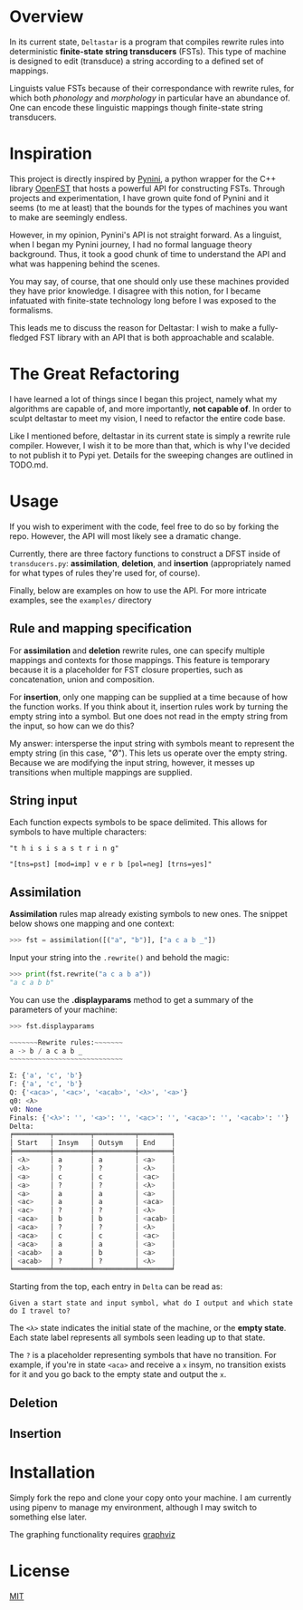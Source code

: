 # Overview
In its current state, `Deltastar` is a program that compiles rewrite rules into deterministic **finite-state string transducers** (FSTs). 
This type of machine is designed to edit (transduce) a string according to a defined set of mappings.

Linguists value FSTs because of their correspondance with rewrite rules, for which both *phonology* and *morphology* in particular 
have an abundance of. One can encode these linguistic mappings though finite-state string transducers.

# Inspiration

This project is directly inspired by [Pynini](https://pypi.org/project/pynini/), a python wrapper for the C++ library [OpenFST](https://www.openfst.org/twiki/bin/view/FST/WebHome) that hosts a powerful API for constructing FSTs. 
Through projects and experimentation, I have grown quite fond of Pynini and it seems (to me at least) that the bounds for 
the types of machines you want to make are seemingly endless. 

However, in my opinion, Pynini's API is not straight forward. As a linguist, when I began my Pynini journey, I had no formal language theory background.
Thus, it took a good chunk of time to understand the API and what was happening behind the scenes.

You may say, of course, that one should only use these machines provided they have prior knowledge. I disagree with this notion, for I became infatuated with finite-state technology long before I was exposed to the formalisms. 

This leads me to discuss the reason for Deltastar: I wish to make a fully-fledged FST library with an API that is both approachable and scalable.


# The Great Refactoring

I have learned a lot of things since I began this project, namely what my algorithms are capable of, and more importantly, **not capable of**. In order to sculpt deltastar to meet my vision, I need to refactor the entire code base. 

Like I mentioned before, deltastar in its current state is simply a rewrite rule compiler. However, I wish it to be more than that, which is why I've decided to not publish it to Pypi yet. Details for the sweeping changes are outlined
in TODO.md. 

# Usage

If you wish to experiment with the code, feel free to do so by forking the repo. However, the API will most likely see a dramatic change. 


Currently, there are three factory functions to construct a DFST inside of `transducers.py`: **assimilation**, **deletion**, and **insertion** 
(appropriately named for what types of rules they're used for, of course). 

Finally, below are examples on how to use the API. For more intricate examples, see the `examples/` directory

## Rule and mapping specification

For **assimilation** and **deletion** rewrite rules, one can specify multiple mappings and contexts for those mappings. This feature is temporary because it is a placeholder for FST closure properties, such as concatenation,
union and composition. 

For **insertion**, only one mapping can be supplied at a time because of how the function works. If you think about it,
insertion rules work by turning the empty string into a symbol. But one does not read in the empty string from the input, 
so how can we do this? 

My answer: intersperse the input string with symbols meant to represent the empty string (in this case, "Ø"). 
This lets us operate over the empty string. Because we are modifying the input string, however, it messes up transitions
when multiple mappings are supplied.

## String input

Each function expects symbols to be space delimited. This allows for symbols to have multiple characters:
```
"t h i s i s a s t r i n g"

"[tns=pst] [mod=imp] v e r b [pol=neg] [trns=yes]"
```

## Assimilation

**Assimilation** rules map already existing symbols to new ones. The snippet below shows one mapping and one context:

```python
>>> fst = assimilation([("a", "b")], ["a c a b _"])

```
Input your string into the `.rewrite()` and behold the magic:
```python
>>> print(fst.rewrite("a c a b a"))
"a c a b b"
```

You can use the **.displayparams** method to get a summary of the parameters of your machine:
```python
>>> fst.displayparams

~~~~~~~Rewrite rules:~~~~~~~
a -> b / a c a b _
~~~~~~~~~~~~~~~~~~~~~~~~~~~~ 

Σ: {'a', 'c', 'b'}
Γ: {'a', 'c', 'b'}
Q: {'<aca>', '<ac>', '<acab>', '<λ>', '<a>'}
q0: <λ>
v0: None
Finals: {'<λ>': '', '<a>': '', '<ac>': '', '<aca>': '', '<acab>': ''}
Delta:
╒═════════╤═════════╤══════════╤════════╕
│ Start   │ Insym   │ Outsym   │ End    │
╞═════════╪═════════╪══════════╪════════╡
│ <λ>     │ a       │ a        │ <a>    │
│ <λ>     │ ?       │ ?        │ <λ>    │
│ <a>     │ c       │ c        │ <ac>   │
│ <a>     │ ?       │ ?        │ <λ>    │
│ <a>     │ a       │ a        │ <a>    │
│ <ac>    │ a       │ a        │ <aca>  │
│ <ac>    │ ?       │ ?        │ <λ>    │
│ <aca>   │ b       │ b        │ <acab> │
│ <aca>   │ ?       │ ?        │ <λ>    │
│ <aca>   │ c       │ c        │ <ac>   │
│ <aca>   │ a       │ a        │ <a>    │
│ <acab>  │ a       │ b        │ <a>    │
│ <acab>  │ ?       │ ?        │ <λ>    │
╘═════════╧═════════╧══════════╧════════╛
```

Starting from the top, each entry in `Delta` can be read as:
        
    Given a start state and input symbol, what do I output and which state do I travel to?

The `<λ>` state indicates the initial state of the machine, or the **empty state**. Each state label represents 
all symbols seen leading up to that state.

The `?` is a placeholder representing symbols that have no transition. For example, if you're in state `<aca>` 
and receive a `x` insym, no transition exists for it and you go back to the empty state and output the `x`.


## Deletion

## Insertion


# Installation

Simply fork the repo and clone your copy onto your machine. I am currently using pipenv to manage my environment,
although I may switch to something else later.

The graphing functionality requires [graphviz](https://graphviz.org/) 

# License
[MIT](https://choosealicense.com/licenses/mit/)
